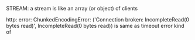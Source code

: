 STREAM: a stream is like an array (or object) of clients

http: error: ChunkedEncodingError: ('Connection broken: IncompleteRead(0 bytes read)', IncompleteRead(0 bytes read)) is same as timeout error kind of

